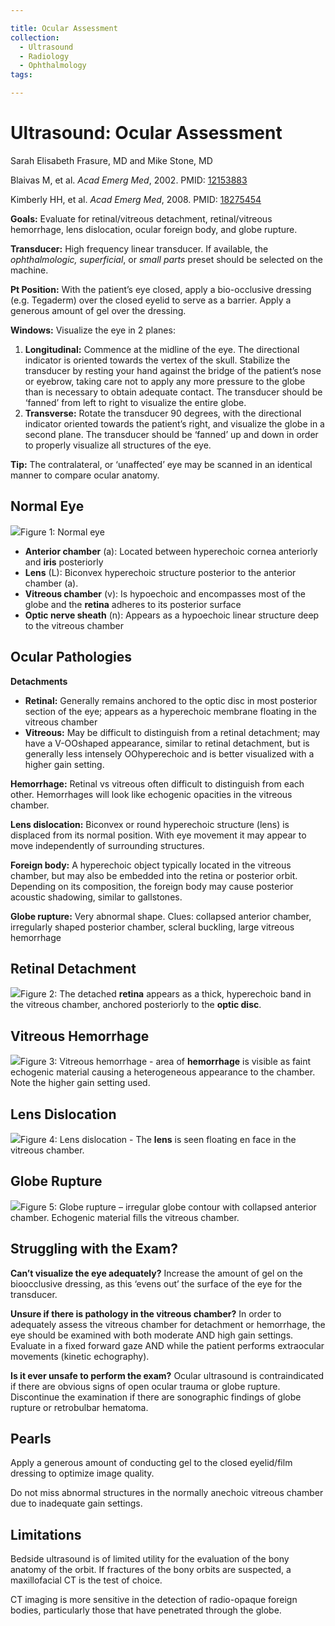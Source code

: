 ```yaml
---

title: Ocular Assessment
collection:
  - Ultrasound
  - Radiology
  - Ophthalmology
tags:

---
```


# Ultrasound: Ocular Assessment

Sarah Elisabeth Frasure, MD and Mike Stone, MD

Blaivas M, et al. *Acad Emerg Med*, 2002. PMID: [12153883](http://www.ncbi.nlm.nih.gov/pubmed/?term=12153883)

Kimberly HH, et al. *Acad Emerg Med*, 2008. PMID: [18275454](http://www.ncbi.nlm.nih.gov/pubmed/?term=Kimberly%2C+H.+H.%2C+Shah%2C+S.%2C+Marill%2C+K.%2C+et+al.+(2008).+Correlation+of+optic+nerve+sheath+diameter+with+direct+measurement+of+intracranial+pressure.+Academic+Emergency+Medicine%2C+15(2)%2C+201%E2%80%93204.+doi%3A10.1111%2Fj.1553-2712.2007.00031.x)

**Goals:** Evaluate for retinal/vitreous detachment, retinal/vitreous hemorrhage, lens dislocation, ocular foreign body, and globe rupture.

**Transducer:** High frequency linear transducer. If available, the *ophthalmologic, superficial*, or *small parts* preset should be selected on the machine.

**Pt Position:** With the patient’s eye closed, apply a bio-occlusive dressing (e.g. Tegaderm) over the closed eyelid to serve as a barrier. Apply a generous amount of gel over the dressing.

**Windows:** Visualize the eye in 2 planes:

1.  **Longitudinal:** Commence at the midline of the eye. The directional indicator is oriented towards the vertex of the skull. Stabilize the transducer by resting your hand against the bridge of the patient’s nose or eyebrow, taking care not to apply any more pressure to the globe than is necessary to obtain adequate contact. The transducer should be ‘fanned’ from left to right to visualize the entire globe.
2.  **Transverse:** Rotate the transducer 90 degrees, with the directional indicator oriented towards the patient’s right, and visualize the globe in a second plane. The transducer should be ‘fanned’ up and down in order to properly visualize all structures of the eye.

**Tip:** The contralateral, or ‘unaffected’ eye may be scanned in an identical manner to compare ocular anatomy.

## Normal Eye

![](https://d2p53dh3qxfm0x.cloudfront.net/uploads/img/1jz/1/c/7e69cc48-db15-5e57-9fb3-e51e9e0ce495/640.png)Figure 1: Normal eye

-   **Anterior chamber** (a): Located between hyperechoic cornea anteriorly and **iris** posteriorly
-   **Lens** (L): Biconvex hyperechoic structure posterior to the anterior chamber (a).
-   **Vitreous chamber** (v): Is hypoechoic and encompasses most of the globe and the **retina** adheres to its posterior surface
-   **Optic nerve sheath** (n): Appears as a hypoechoic linear structure deep to the vitreous chamber

## Ocular Pathologies

**Detachments**

-   **Retinal:** Generally remains anchored to the optic disc in most posterior section of the eye; appears as a hyperechoic membrane floating in the vitreous chamber
-   **Vitreous:** May be difficult to distinguish from a retinal detachment; may have a V-OOshaped appearance, similar to retinal detachment, but is generally less intensely OOhyperechoic and is better visualized with a higher gain setting.

**Hemorrhage:** Retinal vs vitreous often difficult to distinguish from each other. Hemorrhages will look like echogenic opacities in the vitreous chamber.

**Lens dislocation:** Biconvex or round hyperechoic structure (lens) is displaced from its normal position. With eye movement it may appear to move independently of surrounding structures.

**Foreign body:** A hyperechoic object typically located in the vitreous chamber, but may also be embedded into the retina or posterior orbit. Depending on its composition, the foreign body may cause posterior acoustic shadowing, similar to gallstones.

**Globe rupture:** Very abnormal shape. Clues: collapsed anterior chamber, irregularly shaped posterior chamber, scleral buckling, large vitreous hemorrhage

## Retinal Detachment

![](https://d2p53dh3qxfm0x.cloudfront.net/uploads/img/1jz/1/c/d83ccac5-1655-5112-8ebe-780caf923804/640.png)Figure 2: The detached **retina** appears as a thick, hyperechoic band in the vitreous chamber, anchored posteriorly to the **optic disc**.

## Vitreous Hemorrhage

![](https://d2p53dh3qxfm0x.cloudfront.net/uploads/img/1jz/1/c/05bc37be-5883-589e-9461-de59151585b6/640.png)Figure 3: Vitreous hemorrhage - area of **hemorrhage** is visible as faint echogenic material causing a heterogeneous appearance to the chamber.
Note the higher gain setting used.

## Lens Dislocation

![](https://d2p53dh3qxfm0x.cloudfront.net/uploads/img/1jz/1/c/08daf221-0968-5b78-9867-6f3fc6c0da00/640.png)Figure 4: Lens dislocation - The **lens** is seen floating en face in the vitreous chamber.

## Globe Rupture

![](https://d2p53dh3qxfm0x.cloudfront.net/uploads/img/1jz/1/c/dfe9e6f6-661f-5407-831a-7bec4a2cec78/640.png)Figure 5: Globe rupture – irregular globe contour with collapsed anterior chamber. Echogenic material fills the vitreous chamber.

## Struggling with the Exam?

**Can’t visualize the eye adequately?**
Increase the amount of gel on the bioocclusive dressing, as this ‘evens out’ the surface of the eye for the transducer.

**Unsure if there is pathology in the vitreous chamber?**
In order to adequately assess the vitreous chamber for detachment or hemorrhage, the eye should be examined with both moderate AND high gain settings. Evaluate in a fixed forward gaze AND while the patient performs extraocular movements (kinetic echography).

**Is it ever unsafe to perform the exam?**
Ocular ultrasound is contraindicated if there are obvious signs of open ocular trauma or globe rupture. Discontinue the examination if there are sonographic findings of globe rupture or retrobulbar hematoma.

## Pearls

Apply a generous amount of conducting gel to the closed eyelid/film dressing to optimize image quality.

Do not miss abnormal structures in the normally anechoic vitreous chamber due to inadequate gain settings.

## Limitations

Bedside ultrasound is of limited utility for the evaluation of the bony anatomy of the orbit. If fractures of the bony orbits are suspected, a maxillofacial CT is the test of choice.

CT imaging is more sensitive in the detection of radio-opaque foreign bodies, particularly those that have penetrated through the globe.
